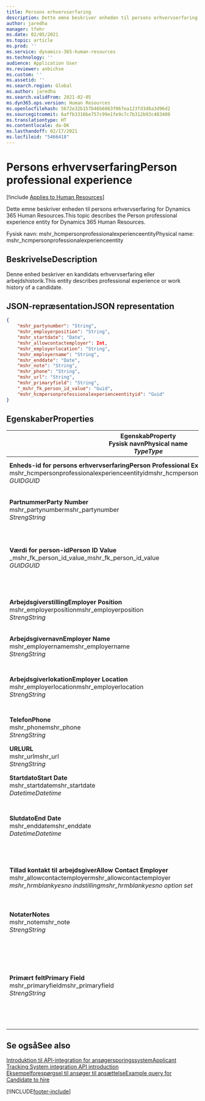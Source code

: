 ```yaml
---
title: Persons erhvervserfaring
description: Dette emne beskriver enheden til persons erhvervserfaring for Dynamics 365 Human Resources.
author: jaredha
manager: tfehr
ms.date: 02/05/2021
ms.topic: article
ms.prod: ''
ms.service: dynamics-365-human-resources
ms.technology: ''
audience: Application User
ms.reviewer: anbichse
ms.custom: ''
ms.assetid: ''
ms.search.region: Global
ms.author: jaredha
ms.search.validFrom: 2021-02-05
ms.dyn365.ops.version: Human Resources
ms.openlocfilehash: 5672e32b157b46b6863f06fea123fd3d6a3d96d2
ms.sourcegitcommit: 6affb3316be757c99e1fe9c7c7b312b93c483408
ms.translationtype: HT
ms.contentlocale: da-DK
ms.lasthandoff: 02/17/2021
ms.locfileid: "5466418"
---
```

# <a name="person-professional-experience"></a><span data-ttu-id="0434a-103">Persons erhvervserfaring</span><span class="sxs-lookup"><span data-stu-id="0434a-103">Person professional experience</span></span>

[!include [Applies to Human Resources](../includes/applies-to-hr.md)]

<span data-ttu-id="0434a-104">Dette emne beskriver enheden til persons erhvervserfaring for Dynamics 365 Human Resources.</span><span class="sxs-lookup"><span data-stu-id="0434a-104">This topic describes the Person professional experience entity for Dynamics 365 Human Resources.</span></span>

<span data-ttu-id="0434a-105">Fysisk navn: mshr_hcmpersonprofessionalexperienceentity</span><span class="sxs-lookup"><span data-stu-id="0434a-105">Physical name: mshr_hcmpersonprofessionalexperienceentity</span></span>

## <a name="description"></a><span data-ttu-id="0434a-106">Beskrivelse</span><span class="sxs-lookup"><span data-stu-id="0434a-106">Description</span></span>

<span data-ttu-id="0434a-107">Denne enhed beskriver en kandidats erhvervserfaring eller arbejdshistorik.</span><span class="sxs-lookup"><span data-stu-id="0434a-107">This entity describes professional experience or work history of a candidate.</span></span>

## <a name="json-representation"></a><span data-ttu-id="0434a-108">JSON-repræsentation</span><span class="sxs-lookup"><span data-stu-id="0434a-108">JSON representation</span></span>

```json
{
    "mshr_partynumber": "String",
    "mshr_employerposition": "String",
    "mshr_startdate": "Date",
    "mshr_allowcontactemployer": Int,
    "mshr_employerlocation": "String",
    "mshr_employername": "String",
    "mshr_enddate": "Date",
    "mshr_note": "String",
    "mshr_phone": "String",
    "mshr_url": "String",
    "mshr_primaryfield": "String",
    "_mshr_fk_person_id_value": "Guid",
    "mshr_hcmpersonprofessionalexperienceentityid": "Guid"
}
```

## <a name="properties"></a><span data-ttu-id="0434a-109">Egenskaber</span><span class="sxs-lookup"><span data-stu-id="0434a-109">Properties</span></span>

| <span data-ttu-id="0434a-110">Egenskab</span><span class="sxs-lookup"><span data-stu-id="0434a-110">Property</span></span><br><span data-ttu-id="0434a-111">**Fysisk navn**</span><span class="sxs-lookup"><span data-stu-id="0434a-111">**Physical name**</span></span><br><span data-ttu-id="0434a-112">**_Type_**</span><span class="sxs-lookup"><span data-stu-id="0434a-112">**_Type_**</span></span> | <span data-ttu-id="0434a-113">Anvendelse</span><span class="sxs-lookup"><span data-stu-id="0434a-113">Use</span></span> | <span data-ttu-id="0434a-114">Beskrivelse</span><span class="sxs-lookup"><span data-stu-id="0434a-114">Description</span></span> |
| --- | --- | --- |
| <span data-ttu-id="0434a-115">**Enheds-id for persons erhvervserfaring**</span><span class="sxs-lookup"><span data-stu-id="0434a-115">**Person Professional Experience Entity ID**</span></span><br><span data-ttu-id="0434a-116">mshr_hcmpersonprofessionalexperienceentityid</span><span class="sxs-lookup"><span data-stu-id="0434a-116">mshr_hcmpersonprofessionalexperienceentityid</span></span><br><span data-ttu-id="0434a-117">*GUID*</span><span class="sxs-lookup"><span data-stu-id="0434a-117">*GUID*</span></span> | <span data-ttu-id="0434a-118">Skrivebeskyttet</span><span class="sxs-lookup"><span data-stu-id="0434a-118">Read-only</span></span><br><span data-ttu-id="0434a-119">Påkrævet</span><span class="sxs-lookup"><span data-stu-id="0434a-119">Required</span></span> | <span data-ttu-id="0434a-120">Systemgenereret entydigt id til enhedsposten.</span><span class="sxs-lookup"><span data-stu-id="0434a-120">System-generated unique identifier for the entity record.</span></span> |
| <span data-ttu-id="0434a-121">**Partnummer**</span><span class="sxs-lookup"><span data-stu-id="0434a-121">**Party Number**</span></span><br><span data-ttu-id="0434a-122">mshr_partynumber</span><span class="sxs-lookup"><span data-stu-id="0434a-122">mshr_partynumber</span></span><br><span data-ttu-id="0434a-123">*Streng*</span><span class="sxs-lookup"><span data-stu-id="0434a-123">*String*</span></span> | <span data-ttu-id="0434a-124">Læse/skrive</span><span class="sxs-lookup"><span data-stu-id="0434a-124">Read/write</span></span><br><span data-ttu-id="0434a-125">Påkrævet</span><span class="sxs-lookup"><span data-stu-id="0434a-125">Required</span></span> | <span data-ttu-id="0434a-126">Entydig identifikation af kandidatens personpost.</span><span class="sxs-lookup"><span data-stu-id="0434a-126">Unique identifier of the person record for the candidate.</span></span> |
| <span data-ttu-id="0434a-127">**Værdi for person-id**</span><span class="sxs-lookup"><span data-stu-id="0434a-127">**Person ID Value**</span></span><br><span data-ttu-id="0434a-128">_mshr_fk_person_id_value</span><span class="sxs-lookup"><span data-stu-id="0434a-128">_mshr_fk_person_id_value</span></span><br><span data-ttu-id="0434a-129">*GUID*</span><span class="sxs-lookup"><span data-stu-id="0434a-129">*GUID*</span></span> | <span data-ttu-id="0434a-130">Skrivebeskyttet</span><span class="sxs-lookup"><span data-stu-id="0434a-130">Read-only</span></span><br><span data-ttu-id="0434a-131">Påkrævet</span><span class="sxs-lookup"><span data-stu-id="0434a-131">Required</span></span><br><span data-ttu-id="0434a-132">Fremmed nøgle: mshr_dirpersonentityid of mshr_dirpersonentity</span><span class="sxs-lookup"><span data-stu-id="0434a-132">Foreign key: mshr_dirpersonentityid of mshr_dirpersonentity</span></span> | <span data-ttu-id="0434a-133">Systemgenereret entydigt id til persons enhedspost.</span><span class="sxs-lookup"><span data-stu-id="0434a-133">System-generated unique identifier of the person entity record.</span></span> |
| <span data-ttu-id="0434a-134">**Arbejdsgiverstilling**</span><span class="sxs-lookup"><span data-stu-id="0434a-134">**Employer Position**</span></span><br><span data-ttu-id="0434a-135">mshr_employerposition</span><span class="sxs-lookup"><span data-stu-id="0434a-135">mshr_employerposition</span></span><br><span data-ttu-id="0434a-136">*Streng*</span><span class="sxs-lookup"><span data-stu-id="0434a-136">*String*</span></span> | <span data-ttu-id="0434a-137">Læse/skrive</span><span class="sxs-lookup"><span data-stu-id="0434a-137">Read/write</span></span><br><span data-ttu-id="0434a-138">Påkrævet</span><span class="sxs-lookup"><span data-stu-id="0434a-138">Required</span></span> | <span data-ttu-id="0434a-139">Kandidatens stillingsbetegnelse, når ansøgeren er under ansættelse.</span><span class="sxs-lookup"><span data-stu-id="0434a-139">The position title held by the candidate while under employment.</span></span> |
| <span data-ttu-id="0434a-140">**Arbejdsgivernavn**</span><span class="sxs-lookup"><span data-stu-id="0434a-140">**Employer Name**</span></span><br><span data-ttu-id="0434a-141">mshr_employername</span><span class="sxs-lookup"><span data-stu-id="0434a-141">mshr_employername</span></span><br><span data-ttu-id="0434a-142">*Streng*</span><span class="sxs-lookup"><span data-stu-id="0434a-142">*String*</span></span> | <span data-ttu-id="0434a-143">Læse/skrive</span><span class="sxs-lookup"><span data-stu-id="0434a-143">Read/write</span></span><br><span data-ttu-id="0434a-144">Påkrævet</span><span class="sxs-lookup"><span data-stu-id="0434a-144">Required</span></span> | <span data-ttu-id="0434a-145">Arbejdsgiverens navn.</span><span class="sxs-lookup"><span data-stu-id="0434a-145">The name of the employer.</span></span> |
| <span data-ttu-id="0434a-146">**Arbejdsgiverlokation**</span><span class="sxs-lookup"><span data-stu-id="0434a-146">**Employer Location**</span></span><br><span data-ttu-id="0434a-147">mshr_employerlocation</span><span class="sxs-lookup"><span data-stu-id="0434a-147">mshr_employerlocation</span></span><br><span data-ttu-id="0434a-148">*Streng*</span><span class="sxs-lookup"><span data-stu-id="0434a-148">*String*</span></span> | <span data-ttu-id="0434a-149">Læse/skrive</span><span class="sxs-lookup"><span data-stu-id="0434a-149">Read/write</span></span><br><span data-ttu-id="0434a-150">Valgfri</span><span class="sxs-lookup"><span data-stu-id="0434a-150">Optional</span></span> | <span data-ttu-id="0434a-151">Arbejdsgiverens placering.</span><span class="sxs-lookup"><span data-stu-id="0434a-151">The employer’s location.</span></span> <span data-ttu-id="0434a-152">Maks. længde: 60.</span><span class="sxs-lookup"><span data-stu-id="0434a-152">Max length: 60.</span></span> <span data-ttu-id="0434a-153">Der defineres eller kræves ikke et bestemt format.</span><span class="sxs-lookup"><span data-stu-id="0434a-153">No specific format defined or required.</span></span> |
| <span data-ttu-id="0434a-154">**Telefon**</span><span class="sxs-lookup"><span data-stu-id="0434a-154">**Phone**</span></span><br><span data-ttu-id="0434a-155">mshr_phone</span><span class="sxs-lookup"><span data-stu-id="0434a-155">mshr_phone</span></span><br><span data-ttu-id="0434a-156">*Streng*</span><span class="sxs-lookup"><span data-stu-id="0434a-156">*String*</span></span> | <span data-ttu-id="0434a-157">Læse/skrive</span><span class="sxs-lookup"><span data-stu-id="0434a-157">Read/write</span></span><br><span data-ttu-id="0434a-158">Valgfri</span><span class="sxs-lookup"><span data-stu-id="0434a-158">Optional</span></span> | <span data-ttu-id="0434a-159">Arbejdsgivers telefonnummer.</span><span class="sxs-lookup"><span data-stu-id="0434a-159">The employer’s phone number.</span></span> |
| <span data-ttu-id="0434a-160">**URL**</span><span class="sxs-lookup"><span data-stu-id="0434a-160">**URL**</span></span><br><span data-ttu-id="0434a-161">mshr_url</span><span class="sxs-lookup"><span data-stu-id="0434a-161">mshr_url</span></span><br><span data-ttu-id="0434a-162">*Streng*</span><span class="sxs-lookup"><span data-stu-id="0434a-162">*String*</span></span> | <span data-ttu-id="0434a-163">Læse/skrive</span><span class="sxs-lookup"><span data-stu-id="0434a-163">Read/write</span></span><br><span data-ttu-id="0434a-164">Valgfri</span><span class="sxs-lookup"><span data-stu-id="0434a-164">Optional</span></span> | <span data-ttu-id="0434a-165">URL-adressen på arbejdsgiverens websted.</span><span class="sxs-lookup"><span data-stu-id="0434a-165">The URL of the employer’s website.</span></span> |
| <span data-ttu-id="0434a-166">**Startdato**</span><span class="sxs-lookup"><span data-stu-id="0434a-166">**Start Date**</span></span><br><span data-ttu-id="0434a-167">mshr_startdate</span><span class="sxs-lookup"><span data-stu-id="0434a-167">mshr_startdate</span></span><br><span data-ttu-id="0434a-168">*Datetime*</span><span class="sxs-lookup"><span data-stu-id="0434a-168">*Datetime*</span></span> | <span data-ttu-id="0434a-169">Læse/skrive</span><span class="sxs-lookup"><span data-stu-id="0434a-169">Read/write</span></span><br><span data-ttu-id="0434a-170">Påkrævet</span><span class="sxs-lookup"><span data-stu-id="0434a-170">Required</span></span> | <span data-ttu-id="0434a-171">Startdatoen for kandidatens ansættelse.</span><span class="sxs-lookup"><span data-stu-id="0434a-171">The start date of the candidate’s employment.</span></span> |
| <span data-ttu-id="0434a-172">**Slutdato**</span><span class="sxs-lookup"><span data-stu-id="0434a-172">**End Date**</span></span><br><span data-ttu-id="0434a-173">mshr_enddate</span><span class="sxs-lookup"><span data-stu-id="0434a-173">mshr_enddate</span></span><br><span data-ttu-id="0434a-174">*Datetime*</span><span class="sxs-lookup"><span data-stu-id="0434a-174">*Datetime*</span></span> | <span data-ttu-id="0434a-175">Læse/skrive</span><span class="sxs-lookup"><span data-stu-id="0434a-175">Read/write</span></span><br><span data-ttu-id="0434a-176">Valgfri</span><span class="sxs-lookup"><span data-stu-id="0434a-176">Optional</span></span> | <span data-ttu-id="0434a-177">Slutdatoen for kandidatens ansættelse, eller null, hvis kandidaten stadig er ansat her.</span><span class="sxs-lookup"><span data-stu-id="0434a-177">The end date of the candidate’s employment, or null if the candidate is still employed here.</span></span> |
| <span data-ttu-id="0434a-178">**Tillad kontakt til arbejdsgiver**</span><span class="sxs-lookup"><span data-stu-id="0434a-178">**Allow Contact Employer**</span></span><br><span data-ttu-id="0434a-179">mshr_allowcontactemployer</span><span class="sxs-lookup"><span data-stu-id="0434a-179">mshr_allowcontactemployer</span></span><br><span data-ttu-id="0434a-180">*mshr_hrmblankyesno indstilling*</span><span class="sxs-lookup"><span data-stu-id="0434a-180">*mshr_hrmblankyesno option set*</span></span> | <span data-ttu-id="0434a-181">Læse/skrive</span><span class="sxs-lookup"><span data-stu-id="0434a-181">Read/write</span></span><br><span data-ttu-id="0434a-182">Valgfri</span><span class="sxs-lookup"><span data-stu-id="0434a-182">Optional</span></span> | <span data-ttu-id="0434a-183">Angiver, om kandidaten tillader kontakt til den tidligere arbejdsgiver.</span><span class="sxs-lookup"><span data-stu-id="0434a-183">Signifies whether the candidate allows contacting the previous employer.</span></span> |
| <span data-ttu-id="0434a-184">**Notater**</span><span class="sxs-lookup"><span data-stu-id="0434a-184">**Notes**</span></span><br><span data-ttu-id="0434a-185">mshr_note</span><span class="sxs-lookup"><span data-stu-id="0434a-185">mshr_note</span></span><br><span data-ttu-id="0434a-186">*Streng*</span><span class="sxs-lookup"><span data-stu-id="0434a-186">*String*</span></span> | <span data-ttu-id="0434a-187">Læse/skrive</span><span class="sxs-lookup"><span data-stu-id="0434a-187">Read/write</span></span><br><span data-ttu-id="0434a-188">Valgfri</span><span class="sxs-lookup"><span data-stu-id="0434a-188">Optional</span></span> | <span data-ttu-id="0434a-189">Noter til brug af rekrutteringsmedarbejderen eller ansættelseschefen.</span><span class="sxs-lookup"><span data-stu-id="0434a-189">Notes for use by the recruiter or hiring manager.</span></span> |
| <span data-ttu-id="0434a-190">**Primært felt**</span><span class="sxs-lookup"><span data-stu-id="0434a-190">**Primary Field**</span></span><br><span data-ttu-id="0434a-191">mshr_primaryfield</span><span class="sxs-lookup"><span data-stu-id="0434a-191">mshr_primaryfield</span></span><br><span data-ttu-id="0434a-192">*Streng*</span><span class="sxs-lookup"><span data-stu-id="0434a-192">*String*</span></span> | <span data-ttu-id="0434a-193">Skrivebeskyttet</span><span class="sxs-lookup"><span data-stu-id="0434a-193">Read-only</span></span><br><span data-ttu-id="0434a-194">Påkrævet</span><span class="sxs-lookup"><span data-stu-id="0434a-194">Required</span></span> | <span data-ttu-id="0434a-195">Felt, der bruges som primært id for enhedsposten.</span><span class="sxs-lookup"><span data-stu-id="0434a-195">Field used as a primary identifier of the entity record.</span></span> <span data-ttu-id="0434a-196">Kombinationen af partnummer, startdato, arbejdsgiverstilling og arbejdsgivernavn.</span><span class="sxs-lookup"><span data-stu-id="0434a-196">Combination of party number, start date, employer position, and employer name.</span></span> |

## <a name="see-also"></a><span data-ttu-id="0434a-197">Se også</span><span class="sxs-lookup"><span data-stu-id="0434a-197">See also</span></span>

[<span data-ttu-id="0434a-198">Introduktion til API-integration for ansøgersporingssystem</span><span class="sxs-lookup"><span data-stu-id="0434a-198">Applicant Tracking System integration API introduction</span></span>](hr-admin-integration-ats-api-introduction.md)<br>
[<span data-ttu-id="0434a-199">Eksempelforespørgsel til ansøger til ansættelse</span><span class="sxs-lookup"><span data-stu-id="0434a-199">Example query for Candidate to hire</span></span>](hr-admin-integration-ats-api-candidate-to-hire-example-query.md)



[!INCLUDE[footer-include](../includes/footer-banner.md)]